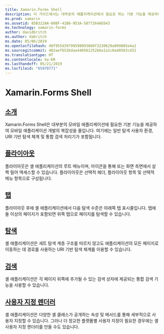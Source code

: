 ```yaml
---
title: Xamarin.Forms Shell
description: 이 가이드에서는 대부분의 애플리케이션에서 필요로 하는 기본 기능을 제공하여 Xamarin.Forms 애플리케이션의 복잡성을 줄이는 Xamarin.Forms Shell을 사용하는 방법을 설명합니다.
ms.prod: xamarin
ms.assetid: 85B322AA-808F-41B6-953A-5877264AE643
ms.technology: xamarin-forms
author: davidbritch
ms.author: dabritch
ms.date: 05/06/2019
ms.openlocfilehash: 40f955d39799598093060f3230629a099885e4a2
ms.sourcegitcommit: 482aef652bdaa440561252b6a1a1c0a40583cd32
ms.translationtype: HT
ms.contentlocale: ko-KR
ms.lasthandoff: 05/21/2019
ms.locfileid: "65970771"
---
```

# <a name="xamarinforms-shell"></a>Xamarin.Forms Shell

## <a name="introductionintroductionmd"></a>[소개](introduction.md)

Xamarin.Forms Shell은 대부분의 모바일 애플리케이션에 필요한 기본 기능을 제공하여 모바일 애플리케이션 개발의 복잡성을 줄입니다. 여기에는 일반 탐색 사용자 환경, URI 기반 탐색 체계 및 통합 검색 처리기가 포함됩니다.

## <a name="flyoutflyoutmd"></a>[플라이아웃](flyout.md)

플라이아웃은 셸 애플리케이션의 루트 메뉴이며, 아이콘을 통해 또는 화면 측면에서 살짝 밀어 액세스할 수 있습니다. 플라이아웃은 선택적 헤더, 플라이아웃 항목 및 선택적 메뉴 항목으로 구성됩니다.

## <a name="tabstabsmd"></a>[탭](tabs.md)

플라이아웃 후에 셸 애플리케이션에서 다음 탐색 수준은 아래쪽 탭 표시줄입니다. 탭에 둘 이상의 페이지가 포함되면 위쪽 탭으로 페이지를 탐색할 수 있습니다.

## <a name="navigationnavigationmd"></a>[탐색](navigation.md)

셸 애플리케이션은 세트 탐색 계층 구조를 따르지 않고도 애플리케이션의 모든 페이지로 이동하는 데 경로를 사용하는 URI 기반 탐색 체계를 이용할 수 있습니다.

## <a name="searchsearchmd"></a>[검색](search.md)

셸 애플리케이션은 각 페이지 위쪽에 추가될 수 있는 검색 상자에 제공되는 통합 검색 기능을 사용할 수 있습니다.

## <a name="custom-rendererscustomrenderersmd"></a>[사용자 지정 렌더러](customrenderers.md)

셸 애플리케이션은 다양한 셸 클래스가 공개하는 속성 및 메서드를 통해 세부적으로 사용자 지정할 수 있습니다. 그러나 더 정교한 플랫폼별 사용자 지정이 필요한 경우에는 셸 사용자 지정 렌더러를 만들 수도 있습니다.
